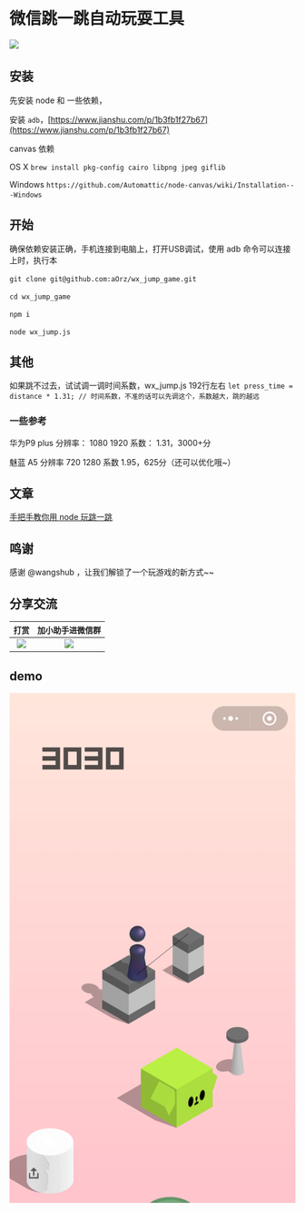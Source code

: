 # 微信跳一跳自动玩耍工具
[![](https://badge.juejin.im/entry/5a477b485188252bca0533d7/likes.svg?style=flat-square)](https://juejin.im/post/5a477aed6fb9a045167d87bf)
## 安装

先安装 node 和 一些依赖，

安装 `adb`，[https://www.jianshu.com/p/1b3fb1f27b67](https://www.jianshu.com/p/1b3fb1f27b67)

canvas 依赖

OS X `brew install pkg-config cairo libpng jpeg giflib`

Windows `https://github.com/Automattic/node-canvas/wiki/Installation---Windows`

## 开始

确保依赖安装正确，手机连接到电脑上，打开USB调试，使用 adb 命令可以连接上时，执行本

`git clone git@github.com:aOrz/wx_jump_game.git`

`cd wx_jump_game`

`npm i`

`node wx_jump.js`

## 其他

如果跳不过去，试试调一调时间系数，wx_jump.js 192行左右 `let press_time = distance * 1.31; // 时间系数，不准的话可以先调这个，系数越大，跳的越远`

### 一些参考

华为P9 plus 分辨率： 1080 1920 系数： 1.31，3000+分

魅蓝 A5 分辨率 720 1280 系数 1.95，625分（还可以优化哦~）
## 文章

[手把手教你用 node 玩跳一跳](https://fddcn.cn/wechat-jump.html)
## 鸣谢

感谢 @wangshub ，让我们解锁了一个玩游戏的新方式~~


## 分享交流

打赏|加小助手进微信群
:---:|:---:
<img src="https://fddcn.cn/wp-content/uploads/2017/12/WechatIMG117.jpeg" width="200"/>  |  <img src="https://fddcn.cn/wp-content/uploads/2017/12/WechatIMG116.jpeg" width="200"/>

## demo

![](/demo/index.png)
